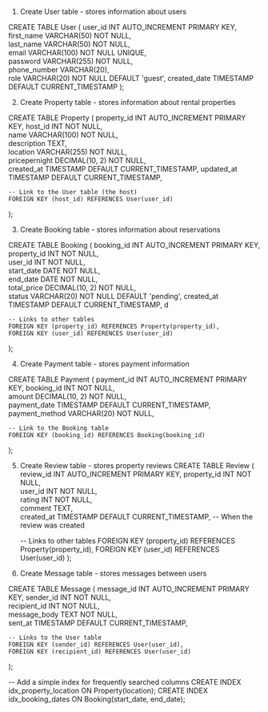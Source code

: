 1. Create User table - stores information about users

CREATE TABLE User (
    user_id INT AUTO_INCREMENT PRIMARY KEY, 
    first_name VARCHAR(50) NOT NULL,         
    last_name VARCHAR(50) NOT NULL,          
    email VARCHAR(100) NOT NULL UNIQUE,      
    password VARCHAR(255) NOT NULL,          
    phone_number VARCHAR(20),               
    role VARCHAR(20) NOT NULL DEFAULT 'guest',
    created_date TIMESTAMP DEFAULT CURRENT_TIMESTAMP 
);

2. Create Property table - stores information about rental properties

CREATE TABLE Property (
    property_id INT AUTO_INCREMENT PRIMARY KEY, 
    host_id INT NOT NULL,                     
    name VARCHAR(100) NOT NULL,               
    description TEXT,                         
    location VARCHAR(255) NOT NULL,           
    pricepernight DECIMAL(10, 2) NOT NULL,    
    created_at TIMESTAMP DEFAULT CURRENT_TIMESTAMP, 
    updated_at TIMESTAMP DEFAULT CURRENT_TIMESTAMP, 
    
    -- Link to the User table (the host)
    FOREIGN KEY (host_id) REFERENCES User(user_id)
);

3. Create Booking table - stores information about reservations

CREATE TABLE Booking (
    booking_id INT AUTO_INCREMENT PRIMARY KEY, 
    property_id INT NOT NULL,                 
    user_id INT NOT NULL,                     
    start_date DATE NOT NULL,                 
    end_date DATE NOT NULL,                   
    total_price DECIMAL(10, 2) NOT NULL,      
    status VARCHAR(20) NOT NULL DEFAULT 'pending', 
    created_at TIMESTAMP DEFAULT CURRENT_TIMESTAMP, d
    
    -- Links to other tables
    FOREIGN KEY (property_id) REFERENCES Property(property_id),
    FOREIGN KEY (user_id) REFERENCES User(user_id)
);

4. Create Payment table - stores payment information

CREATE TABLE Payment (
    payment_id INT AUTO_INCREMENT PRIMARY KEY, 
    booking_id INT NOT NULL,                  
    amount DECIMAL(10, 2) NOT NULL,           
    payment_date TIMESTAMP DEFAULT CURRENT_TIMESTAMP, 
    payment_method VARCHAR(20) NOT NULL,      
    
    -- Link to the Booking table
    FOREIGN KEY (booking_id) REFERENCES Booking(booking_id)
);

5. Create Review table - stores property reviews
CREATE TABLE Review (
    review_id INT AUTO_INCREMENT PRIMARY KEY, 
    property_id INT NOT NULL,                
    user_id INT NOT NULL,                    
    rating INT NOT NULL,                     
    comment TEXT,                            
    created_at TIMESTAMP DEFAULT CURRENT_TIMESTAMP, -- When the review was created
    
    -- Links to other tables
    FOREIGN KEY (property_id) REFERENCES Property(property_id),
    FOREIGN KEY (user_id) REFERENCES User(user_id)
);

6. Create Message table - stores messages between users

CREATE TABLE Message (
    message_id INT AUTO_INCREMENT PRIMARY KEY, 
    sender_id INT NOT NULL,                   
    recipient_id INT NOT NULL,                
    message_body TEXT NOT NULL,               
    sent_at TIMESTAMP DEFAULT CURRENT_TIMESTAMP, 
    
    -- Links to the User table
    FOREIGN KEY (sender_id) REFERENCES User(user_id),
    FOREIGN KEY (recipient_id) REFERENCES User(user_id)
);

-- Add a simple index for frequently searched columns
CREATE INDEX idx_property_location ON Property(location);
CREATE INDEX idx_booking_dates ON Booking(start_date, end_date);